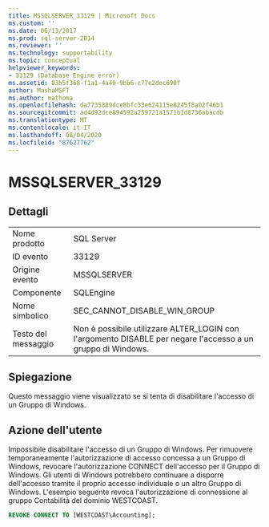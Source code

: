 ```yaml
---
title: MSSQLSERVER_33129 | Microsoft Docs
ms.custom: ''
ms.date: 06/13/2017
ms.prod: sql-server-2014
ms.reviewer: ''
ms.technology: supportability
ms.topic: conceptual
helpviewer_keywords:
- 33129 (Database Engine error)
ms.assetid: 83b5f368-f1a1-4a40-9bb6-c77e2dec690f
author: MashaMSFT
ms.author: mathoma
ms.openlocfilehash: da7735889dce8bfc33e624115e8245f8a02f46b1
ms.sourcegitcommit: ad4d92dce894592a259721a1571b1d8736abacdb
ms.translationtype: MT
ms.contentlocale: it-IT
ms.lasthandoff: 08/04/2020
ms.locfileid: "87627762"
---
```

# <a name="mssqlserver_33129"></a>MSSQLSERVER_33129
    
## <a name="details"></a>Dettagli  
  
|||  
|-|-|  
|Nome prodotto|SQL Server|  
|ID evento|33129|  
|Origine evento|MSSQLSERVER|  
|Componente|SQLEngine|  
|Nome simbolico|SEC_CANNOT_DISABLE_WIN_GROUP|  
|Testo del messaggio|Non è possibile utilizzare ALTER_LOGIN con l'argomento DISABLE per negare l'accesso a un gruppo di Windows.|  
  
## <a name="explanation"></a>Spiegazione  
 Questo messaggio viene visualizzato se si tenta di disabilitare l'accesso di un Gruppo di Windows.  
  
## <a name="user-action"></a>Azione dell'utente  
 Impossibile disabilitare l'accesso di un Gruppo di Windows. Per rimuovere temporaneamente l'autorizzazione di accesso concessa a un Gruppo di Windows, revocare l'autorizzazione CONNECT dell'accesso per il Gruppo di Windows. Gli utenti di Windows potrebbero continuare a disporre dell'accesso tramite il proprio accesso individuale o un altro Gruppo di Windows. L'esempio seguente revoca l'autorizzazione di connessione al gruppo Contabilità del dominio WESTCOAST.  
  
```sql  
REVOKE CONNECT TO [WESTCOAST\Accounting];  
```  
  
  
